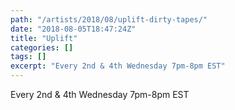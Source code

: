 ```yaml
---
path: "/artists/2018/08/uplift-dirty-tapes/"
date: "2018-08-05T18:47:24Z"
title: "Uplift"
categories: []
tags: []
excerpt: "Every 2nd & 4th Wednesday 7pm-8pm EST"
---
```


Every 2nd & 4th Wednesday 7pm-8pm EST
